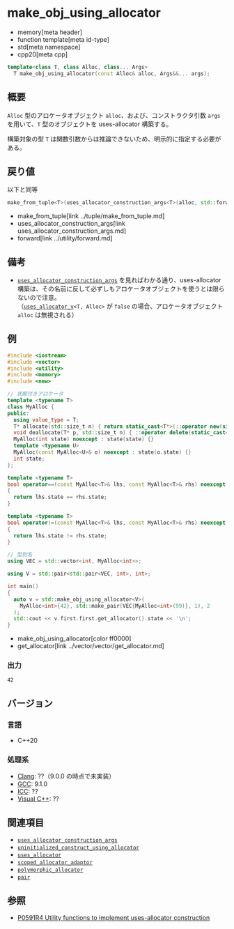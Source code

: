 # make_obj_using_allocator
* memory[meta header]
* function template[meta id-type]
* std[meta namespace]
* cpp20[meta cpp]

```cpp
template<class T, class Alloc, class... Args>
  T make_obj_using_allocator(const Alloc& alloc, Args&&... args);
```

## 概要
`Alloc` 型のアロケータオブジェクト `alloc`、および、コンストラクタ引数 `args` を用いて、`T` 型のオブジェクトを uses-allocator 構築する。

構築対象の型 `T` は関数引数からは推論できないため、明示的に指定する必要がある。


## 戻り値
以下と同等

```cpp
make_from_tuple<T>(uses_allocator_construction_args<T>(alloc, std::forward<Args>(args)...))
```
* make_from_tuple[link ../tuple/make_from_tuple.md]
* uses_allocator_construction_args[link uses_allocator_construction_args.md]
* forward[link ../utility/forward.md]


## 備考
- [`uses_allocator_construction_args`](uses_allocator_construction_args.md) を見ればわかる通り、uses-allocator 構築は、その名前に反して必ずしもアロケータオブジェクトを使うとは限らないので注意。  
	（[`uses_allocator_v`](uses_allocator.md)`<T, Alloc>` が `false` の場合、アロケータオブジェクト `alloc` は無視される）


## 例
```cpp example
#include <iostream>
#include <vector>
#include <utility>
#include <memory>
#include <new>

// 状態付きアロケータ
template <typename T>
class MyAlloc {
public:
  using value_type = T;
  T* allocate(std::size_t n) { return static_cast<T*>(::operator new(sizeof(T) * n)); }
  void deallocate(T* p, std::size_t n) { ::operator delete(static_cast<void*>(p), sizeof(T) * n); }
  MyAlloc(int state) noexcept : state(state) {}
  template <typename U>
  MyAlloc(const MyAlloc<U>& o) noexcept : state(o.state) {}
  int state;
};

template <typename T>
bool operator==(const MyAlloc<T>& lhs, const MyAlloc<T>& rhs) noexcept
{
  return lhs.state == rhs.state;
}

template <typename T>
bool operator!=(const MyAlloc<T>& lhs, const MyAlloc<T>& rhs) noexcept
{
  return lhs.state != rhs.state;
}

// 型別名
using VEC = std::vector<int, MyAlloc<int>>;

using V = std::pair<std::pair<VEC, int>, int>;

int main()
{
  auto v = std::make_obj_using_allocator<V>(
    MyAlloc<int>{42}, std::make_pair(VEC{MyAlloc<int>(99)}, 1), 2
  );
  std::cout << v.first.first.get_allocator().state << '\n';
}
```
* make_obj_using_allocator[color ff0000]
* get_allocator[link ../vector/vector/get_allocator.md]

### 出力
```
42
```


## バージョン
### 言語
- C++20

### 処理系
- [Clang](/implementation.md#clang): ??（9.0.0 の時点で未実装）
- [GCC](/implementation.md#gcc): 9.1.0
- [ICC](/implementation.md#icc): ??
- [Visual C++](/implementation.md#visual_cpp): ??


## 関連項目
- [`uses_allocator_construction_args`](uses_allocator_construction_args.md)
- [`uninitialized_construct_using_allocator`](uninitialized_construct_using_allocator.md)
- [`uses_allocator`](uses_allocator.md)
- [`scoped_allocator_adaptor`](../scoped_allocator/scoped_allocator_adaptor.md)
- [`polymorphic_allocator`](../memory_resource/polymorphic_allocator.md.nolink)
- [`pair`](../utility/pair.md)


## 参照
- [P0591R4 Utility functions to implement uses-allocator construction](http://www.open-std.org/jtc1/sc22/wg21/docs/papers/2018/p0591r4.pdf)
